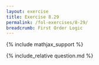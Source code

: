 ```yaml
---
layout: exercise
title: Exercise 8.29
permalink: /fol-exercises/8-29/
breadcrumb: First Order Logic
---
```


{% include mathjax_support %}

<div><i class="arrow-up" data-chapter="fol-exercises" data-exercise="ex_29" data-rating="0"></i></div>
{% include_relative question.md %}
